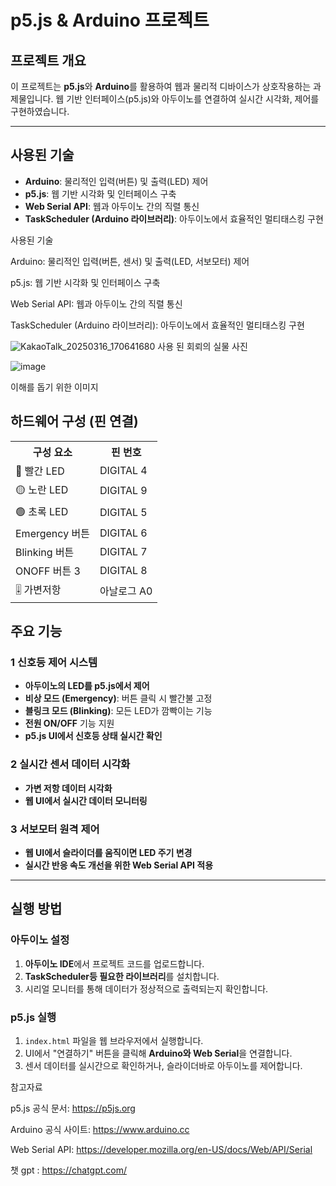 # p5.js & Arduino 프로젝트

## 프로젝트 개요
이 프로젝트는 **p5.js**와 **Arduino**를 활용하여 웹과 물리적 디바이스가 상호작용하는 과제물입니다. 
웹 기반 인터페이스(p5.js)와 아두이노를 연결하여 실시간 시각화, 제어를 구현하였습니다.

---

## 사용된 기술
- **Arduino**: 물리적인 입력(버튼) 및 출력(LED) 제어
- **p5.js**: 웹 기반 시각화 및 인터페이스 구축
- **Web Serial API**: 웹과 아두이노 간의 직렬 통신
- **TaskScheduler (Arduino 라이브러리)**: 아두이노에서 효율적인 멀티태스킹 구현


사용된 기술

Arduino: 물리적인 입력(버튼, 센서) 및 출력(LED, 서보모터) 제어

p5.js: 웹 기반 시각화 및 인터페이스 구축

Web Serial API: 웹과 아두이노 간의 직렬 통신

TaskScheduler (Arduino 라이브러리): 아두이노에서 효율적인 멀티태스킹 구현

![KakaoTalk_20250316_170641680](https://github.com/user-attachments/assets/347b33e5-6301-43a3-a4c7-3030cacefa04)
사용 된 회뢰의 실물 사진

![image](https://github.com/user-attachments/assets/b2c87e03-96c6-4d6c-a4e7-da960ffac318)

이해를 돕기 위한 이미지

##  하드웨어 구성 (핀 연결)
<table>
  <tr>
    <th>구성 요소</th>
    <th>핀 번호</th>
  </tr>
  <tr>
    <td>🔴 빨간 LED</td>
    <td>DIGITAL 4</td>
  </tr>
  <tr>
    <td>🟡 노란 LED</td>
    <td>DIGITAL 9</td>
  </tr>
  <tr>
    <td>🟢 초록 LED</td>
    <td>DIGITAL 5</td>
  </tr>
  <tr>
    <td>Emergency 버튼</td>
    <td>DIGITAL 6</td>
  </tr>
  <tr>
    <td>Blinking 버튼</td>
    <td>DIGITAL 7</td>
  </tr>
  <tr>
    <td>ONOFF 버튼 3</td>
    <td>DIGITAL 8</td>
  </tr>
  <tr>
    <td>🎚 가변저항</td>
    <td>아날로그 A0</td>
  </tr>
</table>


##  주요 기능
### 1 **신호등 제어 시스템** 
- **아두이노의 LED를 p5.js에서 제어**
- **비상 모드 (Emergency)**: 버튼 클릭 시 빨간불 고정
- **블링크 모드 (Blinking)**: 모든 LED가 깜빡이는 기능
- **전원 ON/OFF** 기능 지원
- **p5.js UI에서 신호등 상태 실시간 확인**

### 2 **실시간 센서 데이터 시각화**
- **가변 저항 데이터 시각화**
- **웹 UI에서 실시간 데이터 모니터링**

### 3 **서보모터 원격 제어** 
- **웹 UI에서 슬라이더를 움직이면 LED 주기 변경**
- **실시간 반응 속도 개선을 위한 Web Serial API 적용**
---

##  실행 방법
### **아두이노 설정**
1. **아두이노 IDE**에서 프로젝트 코드를 업로드합니다.
2. **TaskScheduler등 필요한 라이브러리**를 설치합니다.
3. 시리얼 모니터를 통해 데이터가 정상적으로 출력되는지 확인합니다.

### **p5.js 실행**
1. `index.html` 파일을 웹 브라우저에서 실행합니다.
2. UI에서 "연결하기" 버튼을 클릭해 **Arduino와 Web Serial**을 연결합니다.
3. 센서 데이터를 실시간으로 확인하거나, 슬라이더바로 아두이노를 제어합니다.



참고자료

p5.js 공식 문서: https://p5js.org

Arduino 공식 사이트: https://www.arduino.cc

Web Serial API: https://developer.mozilla.org/en-US/docs/Web/API/Serial

챗 gpt : https://chatgpt.com/



